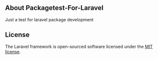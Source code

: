 ## About Packagetest-For-Laravel
Just a test for laravel package development

## License

The Laravel framework is open-sourced software licensed under the [MIT license](http://opensource.org/licenses/MIT).
